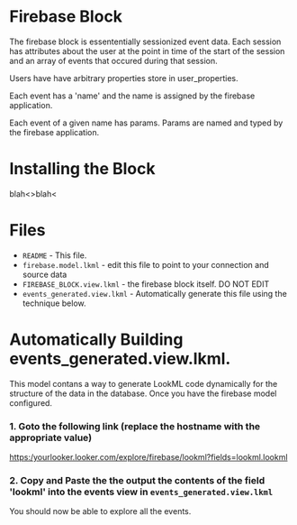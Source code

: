 # Firebase Block

The firebase block is essententially sessionized event data.  Each session has attributes about the user
at the point in time of the start of the session and an array of events that occured during that session.

Users have have arbitrary properties store in user_properties.

Each event has a 'name' and the name is assigned by the firebase application.

Each event of a given name has params.  Params are named and typed by the firebase application.


# Installing the Block

blah<>blah<


# Files

* `README` - This file.
* `firebase.model.lkml` - edit this file to point to your connection and source data
* `FIREBASE_BLOCK.view.lkml` - the firebase block itself. DO NOT EDIT
* `events_generated.view.lkml` - Automatically generate this file using the technique below.


# Automatically Building events_generated.view.lkml.

This model contans a way to generate LookML code dynamically for the structure of the data in the database.
Once you have the firebase model configured.

### 1. Goto the following link (replace the hostname with the appropriate value)

[https:/yourlooker.looker.com/explore/firebase/lookml?fields=lookml.lookml](/explore/firebase/lookml?fields=lookml.lookml)

### 2. Copy and Paste the the output the contents of the field 'lookml' into the events view in `events_generated.view.lkml`

You should now be able to explore all the events.

